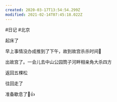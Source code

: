 ```yaml
---
created: 2020-03-17T13:54:54.299Z
modified: 2021-02-14T07:45:18.022Z
---
```

#日记 #北京


<!-- @timer "date":"Sun Jan 19 2020 07:26:39 GMT+0800 (CST)" -->

起床了

<!-- @timer "date":"Sun Jan 19 2020 08:51:54 GMT+0800 (CST)","duration":"about 1 hour" -->

早上事情没办成推到了下午，故到故宫杀杀时间:full_moon_with_face:

<!-- @timer "date":"Sun Jan 19 2020 11:18:28 GMT+0800 (CST)","duration":"about 2 hours" -->

出故宫了。一会儿去中山公园筒子河畔相亲角大杀四方

<!-- @timer "date":"Sun Jan 19 2020 12:50:52 GMT+0800 (CST)","duration":"about 2 hours" -->

返回五棵松

<!-- @timer "date":"Sun Jan 19 2020 17:27:55 GMT+0800 (CST)","duration":"about 5 hours" -->

往回走了

<!-- @timer "date":"Sun Jan 19 2020 21:26:17 GMT+0800 (CST)","duration":"about 4 hours" -->

准备歇息了:full_moon_with_face::+1:
